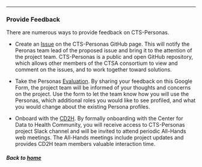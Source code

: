 ---
### Provide Feedback

There are numerous ways to provide feedback on CTS-Personas. 

* Create an [Issue](https://github.com/data2health/CTS-Personas/issues) on the CTS-Personas GitHub page. This will notify the Peronas team lead of the proposed issue and bring it to the attention of the project team. CTS-Personas is a public and open GitHub repository, which allows other members of the CTSA consortium to view and comment on the issues, and to work together toward solutions.

* Take the Personas [Evaluation](https://docs.google.com/forms/d/e/1FAIpQLSc0PiMqi12YVz9SvdHNqUocwgz8KKHOKdj3NQ80xJmMNyR_oA/viewform?usp=sf_link). By sharing your feedback on this Google Form, the project team will be informed of your thoughts and concerns on the project. Use the form to let the team know how you will use the Personas, which additional roles you would like to see profiled, and what you would change about the existing Persona profiles.

* Onboard with the [CD2H](https://bit.ly/cd2h-onboarding-form). By formally onboarding with the Center for Data to Health Community, you will receive access to CTS-Personas project Slack channel and will be invited to attend periodic All-Hands web meetings. The All-Hands meetings include project updates and provides CD2H team members valuable interaction time. 

##### Back to [home](https://data2health.github.io/CTS-Personas/)
